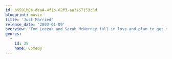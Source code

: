 ```yaml
---
id: b6591b0a-dea4-4f1b-82f3-aa3157153c5d
blueprint: movie
title: 'Just Married'
release_date: '2003-01-09'
overview: "Tom Leezak and Sarah McNerney fall in love and plan to get married, despite opposition from Sarah's uptight, rich family. When they do get married, and get a chance to prove Sarah's family wrong, they go on a European honeymoon and run into disaster after disaster. They have to decide whether the honeymoon from hell and a few pre-marital mistakes are worth throwing away their love and marriage."
genres:
  -
    id: 35
    name: Comedy
---
```

